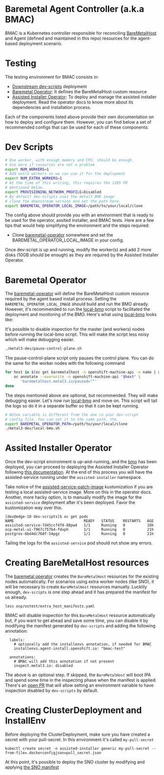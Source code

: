 Baremetal Agent Controller (a.k.a BMAC)
==

BMAC is a Kubernetes controller responsible for reconciling [BareMetalHost][bmo] and Agent (defined
and maintained in this repo) resources for the agent-based deployment scenario.

Testing
==

The testing environment for BMAC consists in:

- [Downstream dev-scripts](https://github.com/openshift-metal3/dev-scripts/) deployment
- [Baremetal Operator][bmo]: It defines the BareMetalHost custom resource
- [Assisted Installer Operator](./operator.md): To deploy and manage the  assisted installer
  deployment. Read the operator docs to know more about its dependencies and installation process.


Each of the components listed above provide their own documentation on how to deploy and configure
them. However, you can find below a set of recommended configs that can be used for each of these
components:

Dev Scripts
===

```bash
# One worker, with enough memory and CPU, should be enough.
# Use more if resources are not a problem
export NUM_WORKERS=1
# Add extra workers so we can use it for the deployment
export NUM_EXTRA_WORKERS=1
# At the time of this writing, this requires the 1195 PR
# mentioned below.
export PROVISIONING_NETWORK_PROFILE=Disabled
# By default dev-scripts uses the metal3 BMO image
# clone the downstream version and set the path here.
export BAREMETAL_OPERATOR_LOCAL_IMAGE=/path/to/your/local/clone
```

The config above should provide you with an environment that is ready to be used for the operator,
assited installer, and BMAC tests. Here are a few tips that would help simplifying the environment
and the steps required:

- Clone [baremetal-operator][bmo] somewhere and set the BAREMETAL_OPERATOR_LOCAL_IMAGE in your config.

Once dev-script is up and running, modify the worker(s) and add 2 more disks (10GB should be enough)
as they are required by the Assisted Installer Operator.

Baremetal Operator
==

The [baremetal-operator][bmo] will define the BareMetalHost custom resource required by the agent
based install process. Setting the `BAREMETAL_OPERATOR_LOCAL_IMAGE` should build and run the BMO
already. However, it's recommended to run the [local-bmo][local-bmo] script to facilitated the
deployment and monitoring of the BMO. Here's what using [local-bmo][local-bmo] looks like:

It's possible to disable inspection for the master (and workers) nodes before running the local-bmo
script. This will make the script less noisy which will make debugging easier.

```bash
./metal3-dev/pause-control-plane.sh
```
The pause-control-plane script only pauses the control plane. You can do the same for the worker
nodes with the following command

```bash
for host in $(oc get baremetalhost -n openshift-machine-api -o name | grep -e '-worker-'); do
    oc annotate --overwrite -n openshift-machine-api "$host" \
       'baremetalhost.metal3.io/paused=""'
done
```

The steps mentioned above are optional, but recommended. They will make debugging easier. Let's now
run [local-bmo][local-bmo] and move on. This script will tail the logs so do it in a separate buffer
so that it can be kept running.

```bash
# Notee variable is different from the one in your dev-script
# config file. You can set it to the same path, tho.
export BAREMETAL_OPERATOR_PATH=/path/to/your/local/clone
./metal3-dev/local-bmo.sh

```

Assited Installer Operator
===

Once the dev-script environment is up-and-running, and the [bmo][bmo] has been deployed, you can
proceed to deploying the Assisted Installer Operator following [this documentation](./operator).
At the end of this process you will have the assisted-service running under the `assisted-installer`
namespace.

Take notice of the [assisted-service-patch-image][aspi-custom] kustomization if you are testing a local
assisted-service image. More on this in the operator docs. Another, more hacky option, is to
manually modify the image for the `assisted-service` deployment after it's been deployed. Favor the
kustomization way over this.


```
[dev@edge-10 dev-scripts]$ oc get pods
NAME                                READY   STATUS    RESTARTS   AGE
assisted-service-7d45ccf4f8-88pw4   1/1     Running   0          18h
ocp-metal-ui-7967c757b4-fdxph       1/1     Running   0          21h
postgres-6bd4dc768f-54pgz           1/1     Running   0          21h
```

Tailing the logs for the `assisted-service` pod should not show any errors.

Creating BareMetalHost resources
===

The [baremetal operator][bmo] creates the `BareMetalHost` resources for the existing nodes
automatically. For scenarios using extra worker nodes (like SNO), it will be necessary to create
`BareMetalHost` resources manually. Lucklily enough, `dev-scripts` is one step ahead and it has
prepared the manifest for us already.

```
less ocp/ostest/extra_host_manifests.yaml
```

BMAC will disable inspection for this `BareMetalHost` resource automatically but, if you want to get
ahead and save some time, you can disable it by modifying the manifest generated by `dev-scripts`
and adding the following annotation:

```
  labels:
    # optionally add the installenvs annotation, if needed for BMAC
    installenvs.agent-install.openshift.io: "bmac-test"

  annotations:
    # BMAC will add this annotation if not present
    inspect.metal3.io: disabled
```

The above is an optional step. If skipped, the `BareMetalHost` will boot IPA and spend some time in
the inspecting phase when the manifest is applied. There's an [open PR](https://github.com/openshift-metal3/dev-scripts/pull/1193/)
that will allow setting an environment variable to have inspection disabled by `dev-scripts` by default.


[bmo]: https://github.com/openshift/baremetal-operator
[local-bmo]: https://github.com/openshift-metal3/dev-scripts/blob/master/metal3-dev/local-bmo.sh
[aspi-custom]: https://github.com/openshift/assisted-service/blob/master/config/default/assisted-service-patch-image.yaml


Creating ClusterDeployment and InstallEnv
==

Before deploying the ClusterDeployment, make sure you have created a secret with your pull-secret.
In this environment it's called `my-pull-secret`

```
kubectl create secret -n assisted-installer generic my-pull-secret --from-file=.dockerconfigjson=pull_secret.json
```

At this point, it's possible to deploy the SNO cluster by modifying and applying [the SNO manifest](./crds/clusterDeployment-SNO.yaml)
